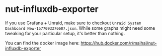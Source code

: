 # nut-influxdb-exporter

If you use Grafana + Unraid, make sure to checkout `Unraid System Dashboard New-1577093376607.json`. 
While some graphs might need some tweaking for your particular setup, it's better than nothing.

You can find the docker image here:
https://hub.docker.com/r/maihai/nut-influxdb-exporter
